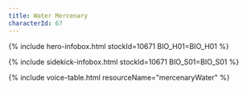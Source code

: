 ```yaml
---
title: Water Mercenary
characterId: 67
---
```


{% include hero-infobox.html stockId=10671 BIO_H01=BIO_H01 %}

{% include sidekick-infobox.html stockId=10671 BIO_S01=BIO_S01 %}

{% include voice-table.html resourceName="mercenaryWater"
%}
